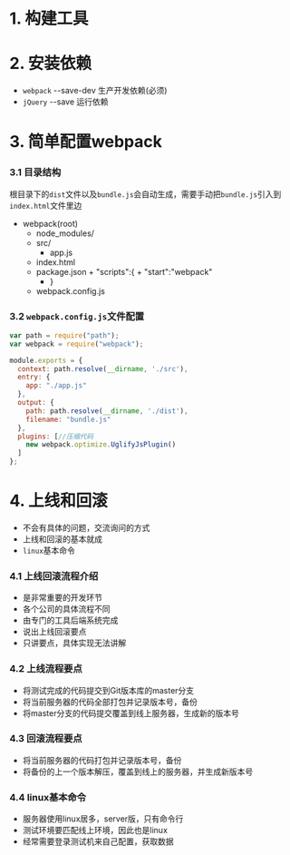 # 1. 构建工具

# 2. 安装依赖
+ `webpack`   --save-dev 生产开发依赖(必须)
+ `jQuery`    --save 运行依赖

# 3. 简单配置webpack
### 3.1 目录结构
根目录下的`dist`文件以及`bundle.js`会自动生成，需要手动把`bundle.js`引入到`index.html`文件里边
+ webpack(root)
    + node_modules/
    + src/
        + app.js
    + index.html
    + package.json
           + "scripts":{
           + "start":"webpack"
       + } 
    + webpack.config.js

### 3.2 `webpack.config.js`文件配置
```javascript
var path = require("path");
var webpack = require("webpack");

module.exports = {
  context: path.resolve(__dirname, './src'),
  entry: {
    app: "./app.js"
  },
  output: {
    path: path.resolve(__dirname, './dist'),
    filename: "bundle.js"
  },
  plugins: [//压缩代码
    new webpack.optimize.UglifyJsPlugin()
  ]
};
```

# 4. 上线和回滚

+ 不会有具体的问题，交流询问的方式
+ 上线和回滚的基本就成
+ `linux`基本命令

### 4.1 上线回滚流程介绍
+ 是非常重要的开发环节
+ 各个公司的具体流程不同
+ 由专门的工具后端系统完成
+ 说出上线回滚要点
+ 只讲要点，具体实现无法讲解

### 4.2 上线流程要点
+ 将测试完成的代码提交到Git版本库的master分支
+ 将当前服务器的代码全部打包并记录版本号，备份
+ 将master分支的代码提交覆盖到线上服务器，生成新的版本号

### 4.3 回滚流程要点
+ 将当前服务器的代码打包并记录版本号，备份
+ 将备份的上一个版本解压，覆盖到线上的服务器，并生成新版本号


### 4.4 linux基本命令
+ 服务器使用linux居多，server版，只有命令行
+ 测试环境要匹配线上环境，因此也是linux
+ 经常需要登录测试机来自己配置，获取数据
